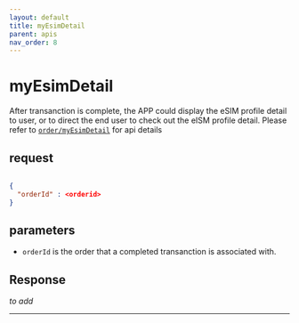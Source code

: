 ```yaml
---
layout: default
title: myEsimDetail
parent: apis
nav_order: 8
---
```


# myEsimDetail

After transanction is complete, the APP could display the eSIM profile detail to user, or to direct the end user to check out the eISM profile detail. Please refer to [`order/myEsimDetail`](http://47.56.82.232:49090/swagger-ui.html#/order-controller/myEsimDetailUsingPOST) for api details

## request

```json

{
  "orderId" : <orderid>
}

```

## parameters

- `orderId` is the order that a completed transanction is associated with.

## Response

_to add_

---
